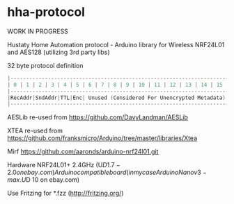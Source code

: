 hha-protocol
============
WORK IN PROGRESS

Hustaty Home Automation protocol - Arduino library for Wireless NRF24L01 and AES128 (utilizing 3rd party libs)

32 byte protocol definition

```cpp
|-----------------------------------------------------------------------------------------------------------------------------------------------------|
| 0 | 1 | 2 | 3 | 4 | 5 | 6 | 7 | 8 | 9 | 10 | 11 | 12 | 13 | 14 | 15 | 16 | 17 | 18 | 19 | 20 | 21 | 22 | 23 | 24 | 25 | 26 | 27 | 28 | 29 | 30 | 31 |
|-----------------------------------------------------------------------------------------------------------------------------------------------------|
|RecAddr|SndAddr|TTL|Enc| Unused (Considered For Unencrypted Metadata)| AES 128 encrypted or plain data                                               |
|-----------------------------------------------------------------------------------------------------------------------------------------------------|
```

AESLib re-used from
https://github.com/DavyLandman/AESLib

XTEA re-used from
https://github.com/franksmicro/Arduino/tree/master/libraries/Xtea

Mirf
https://github.com/aaronds/arduino-nrf24l01.git

Hardware
NRF24L01+ 2.4GHz (U$D 1.7 - 2.0 on ebay.com)
Arduino compatible board (in my case Arduino Nano v3 - max. U$D 10 on ebay.com)

Use Fritzing for *.fzz (http://fritzing.org/) 
